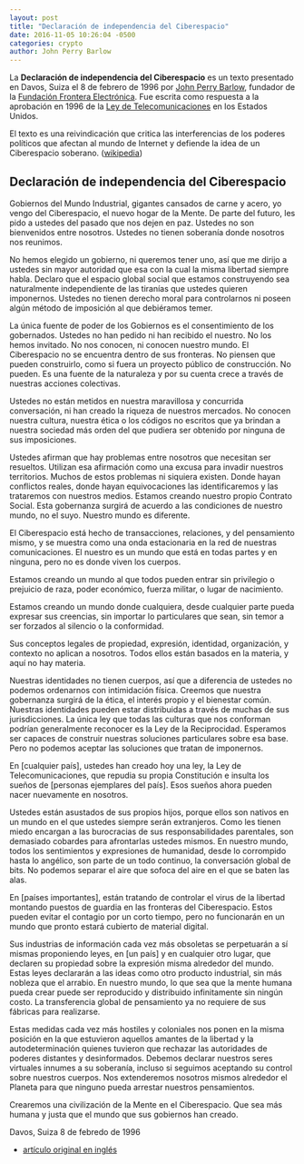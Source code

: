 ```yaml
---
layout: post
title: "Declaración de independencia del Ciberespacio"
date: 2016-11-05 10:26:04 -0500
categories: crypto
author: John Perry Barlow
---
```


La **Declaración de independencia del Ciberespacio** es un texto presentado en Davos, Suiza el 8 de febrero de 1996 por [John Perry Barlow](https://es.wikipedia.org/wiki/John_Perry_Barlow), fundador de la [Fundación Frontera Electrónica](https://es.wikipedia.org/wiki/Electronic_Frontier_Foundation). Fue escrita como respuesta a la aprobación en 1996 de la [Ley de Telecomunicaciones](https://es.wikipedia.org/wiki/Telecommunications_Act) en los Estados Unidos.

El texto es una reivindicación que critica las interferencias de los poderes políticos que afectan al mundo de Internet y defiende la idea de un Ciberespacio soberano. ([wikipedia](https://es.wikipedia.org/wiki/Declaraci%C3%B3n_de_independencia_del_ciberespacio))

## Declaración de independencia del Ciberespacio

Gobiernos del Mundo Industrial, gigantes cansados de carne y acero, yo vengo del Ciberespacio, el nuevo hogar de la Mente. De parte del futuro, les pido a ustedes del pasado que nos dejen en paz. Ustedes no son bienvenidos entre nosotros. Ustedes no tienen soberanía donde nosotros nos reunimos.

No hemos elegido un gobierno, ni queremos tener uno, así que me dirijo a ustedes sin mayor autoridad que esa con la cual la misma libertad siempre habla. Declaro que el espacio global social que estamos construyendo sea naturalmente independiente de las tiranías que ustedes quieren imponernos. Ustedes no tienen derecho moral para controlarnos ni poseen algún método de imposición al que debiéramos temer.

La única fuente de poder de los Gobiernos es el consentimiento de los gobernados. Ustedes no han pedido ni han recibido el nuestro. No los hemos invitado. No nos conocen, ni conocen nuestro mundo. El Ciberespacio no se encuentra dentro de sus fronteras. No piensen que pueden construirlo, como si fuera un proyecto público de construcción. No pueden. Es una fuente de la naturaleza y por su cuenta crece a través de nuestras acciones colectivas.

Ustedes no están metidos en nuestra maravillosa y concurrida conversación, ni han creado la riqueza de nuestros mercados. No conocen nuestra cultura, nuestra ética o los códigos no escritos que ya brindan a nuestra sociedad más orden del que pudiera ser obtenido por ninguna de sus imposiciones.

Ustedes afirman que hay problemas entre nosotros que necesitan ser resueltos. Utilizan esa afirmación como una excusa para invadir nuestros territorios. Muchos de estos problemas ni siquiera existen. Donde hayan conflictos reales, donde hayan equivocaciones las identificaremos y las trataremos con nuestros medios. Estamos creando nuestro propio Contrato Social. Esta gobernanza surgirá de acuerdo a las condiciones de nuestro mundo, no el suyo. Nuestro mundo es diferente.

El Ciberespacio está hecho de transacciones, relaciones, y del pensamiento mismo, y se muestra como una onda estacionaria en la red de nuestras comunicaciones. El nuestro es un mundo que está en todas partes y en ninguna, pero no es donde viven los cuerpos.

Estamos creando un mundo al que todos pueden entrar sin privilegio o prejuicio de raza, poder económico, fuerza militar, o lugar de nacimiento.

Estamos creando un mundo donde cualquiera, desde cualquier parte pueda expresar sus creencias, sin importar lo particulares que sean, sin temor a ser forzados al silencio o la conformidad. 

Sus conceptos legales de propiedad, expresión, identidad, organización, y contexto no aplican a nosotros. Todos ellos están basados en la materia, y aquí no hay materia.

Nuestras identidades no tienen cuerpos, así que a diferencia de ustedes no podemos ordenarnos con intimidación física. Creemos que nuestra gobernanza surgirá de la ética, el interés propio y el bienestar común. Nuestras identidades pueden estar distribuidas a través de muchas de sus jurisdicciones. La única ley que todas las culturas que nos conforman podrían generalmente reconocer es la Ley de la Reciprocidad. Esperamos ser capaces de construir nuestras soluciones particulares sobre esa base. Pero no podemos aceptar las soluciones que tratan de imponernos.

En [cualquier país], ustedes han creado hoy una ley, la Ley de Telecomunicaciones, que repudia su propia Constitución e insulta los sueños de [personas ejemplares del país]. Esos sueños ahora pueden nacer nuevamente en nosotros.

Ustedes están asustados de sus propios hijos, porque ellos son nativos en un mundo en el que ustedes siempre serán extranjeros. Como les tienen miedo encargan a las burocracias de sus responsabilidades parentales, son demasiado cobardes para afrontarlas ustedes mismos. En nuestro mundo, todos los sentimientos y expresiones de humanidad, desde lo corrompido hasta lo angélico, son parte de un todo continuo, la conversación global de bits. No podemos separar el aire que sofoca del aire en el que se baten las alas.

En [países importantes], están tratando de controlar el virus de la libertad montando puestos de guardia en las fronteras del Ciberespacio. Estos pueden evitar el contagio por un corto tiempo, pero no funcionarán en un mundo que pronto estará cubierto de material digital.

Sus industrias de información cada vez más obsoletas se perpetuarán a sí mismas proponiendo leyes, en [un país] y en cualquier otro lugar, que declaren su propiedad sobre la expresión misma alrededor del mundo. Estas leyes declararán a las ideas como otro producto industrial, sin más nobleza que el arrabio. En nuestro mundo, lo que sea que la mente humana pueda crear puede ser reproducido y distribuido infinitamente sin ningún costo. La transferencia global de pensamiento ya no requiere de sus fábricas para realizarse.

Estas medidas cada vez más hostiles y coloniales nos ponen en la misma posición en la que estuvieron aquellos amantes de la libertad y la autodeterminación quienes tuvieron que rechazar las autoridades de poderes distantes y desinformados. Debemos declarar nuestros seres virtuales innumes a su soberanía, incluso si seguimos aceptando su control sobre nuestros cuerpos. Nos extenderemos nosotros mismos alrededor el Planeta para que ninguno pueda arrestar nuestros pensamientos.

Crearemos una civilización de la Mente en el Ciberespacio. Que sea más humana y justa que el mundo que sus gobiernos han creado.

Davos, Suiza
8 de febredo de 1996

  * [artículo original en inglés](https://www.eff.org/cyberspace-independence)

